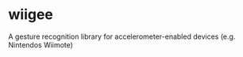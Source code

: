 wiigee
======

A gesture recognition library for accelerometer-enabled devices (e.g. Nintendos Wiimote)
